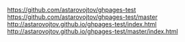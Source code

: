 https://github.com/astarovojtov/ghpages-test
https://github.com/astarovojtov/ghpages-test/master
http://astarovojtov.github.io/ghpages-test/index.html
http://astarovojtov.github.io/ghpages-test/master/index.html
